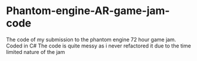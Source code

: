 # Phantom-engine-AR-game-jam-code
The code of my submission to the phantom engine 72 hour game jam. Coded in C#
The code is quite messy as i never refactored it due to the time limited nature of the jam
